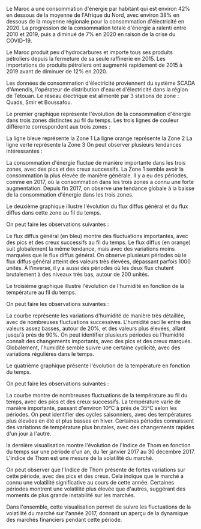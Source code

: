 Le Maroc a une consommation d'énergie par habitant qui est environ 42% en dessous de la moyenne de l'Afrique du Nord, avec environ 38% en dessous de la moyenne régionale pour la consommation d'électricité en 2020. La progression de la consommation totale d'énergie a ralenti entre 2010 et 2019, puis a diminué de 7% en 2020 en raison de la crise du COVID-19.

Le Maroc produit peu d'hydrocarbures et importe tous ses produits pétroliers depuis la fermeture de sa seule raffinerie en 2015. Les importations de produits pétroliers ont augmenté rapidement de 2015 à 2019 avant de diminuer de 12% en 2020.

Les données de consommation d'électricité proviennent du système SCADA d'Amendis, l'opérateur de distribution d'eau et d'électricité dans la région de Tétouan. Le réseau électrique est alimenté par 3 stations de zone : Quads, Smir et Boussafou.

 Le premier graphique représente l'évolution de la consommation d'énergie dans trois zones distinctes au fil du temps. Les trois lignes de couleur différente correspondent aux trois zones :

La ligne bleue représente la Zone 1
La ligne orange représente la Zone 2
La ligne verte représente la Zone 3
On peut observer plusieurs tendances intéressantes :

La consommation d'énergie fluctue de manière importante dans les trois zones, avec des pics et des creux successifs.
La Zone 1 semble avoir la consommation la plus élevée de manière générale.
Il y a eu des périodes, comme en 2017, où la consommation dans les trois zones a connu une forte augmentation.
Depuis fin 2017, on observe une tendance globale à la baisse de la consommation d'énergie dans les trois zones.

Le  deuxième graphique illustre l'évolution du flux diffus général et du flux diffus dans cette zone au fil du temps.

On peut faire les observations suivantes :

Le flux diffus général (en bleu) montre des fluctuations importantes, avec des pics et des creux successifs au fil du temps.
Le flux diffus (en orange) suit globalement la même tendance, mais avec des variations moins marquées que le flux diffus général.
On observe plusieurs périodes où le flux diffus général atteint des valeurs très élevées, dépassant parfois 1000 unités.
À l'inverse, il y a aussi des périodes où les deux flux chutent brutalement à des niveaux très bas, autour de 200 unités.

Le troisième graphique illustre l'évolution de l'humidité en fonction de la température au fil du temps.

On peut faire les observations suivantes :

La courbe représente les variations d'humidité de manière très détaillée, avec de nombreuses fluctuations successives.
L'humidité oscille entre des valeurs assez basses, autour de 20%, et des valeurs plus élevées, allant jusqu'à près de 90%.
On peut identifier plusieurs périodes où l'humidité connaît des changements importants, avec des pics et des creux marqués.
Globalement, l'humidité semble suivre une certaine cyclicité, avec des variations régulières dans le temps.

Le quatrième graphique présente l'évolution de la température en fonction du temps.

On peut faire les observations suivantes :

La courbe montre de nombreuses fluctuations de la température au fil du temps, avec des pics et des creux successifs.
La température varie de manière importante, passant d'environ 10°C à près de 35°C selon les périodes.
On peut identifier des cycles saisonniers, avec des températures plus élevées en été et plus basses en hiver.
Certaines périodes connaissent des variations de température plus brutales, avec des changements rapides d'un jour à l'autre.


la dernière visualisation montre l'évolution de l'Indice de Thom en fonction du temps sur une période d'un an, du 1er janvier 2017 au 30 décembre 2017. L'Indice de Thom est une mesure de la volatilité du marché.

On peut observer que l'Indice de Thom présente de fortes variations sur cette période, avec des pics et des creux. Cela indique que le marché a connu une volatilité significative au cours de cette année. Certaines périodes montrent une volatilité plus élevée que d'autres, suggérant des moments de plus grande instabilité sur les marchés.

Dans l'ensemble, cette visualisation permet de suivre les fluctuations de la volatilité du marché sur l'année 2017, donnant un aperçu de la dynamique des marchés financiers pendant cette période.
